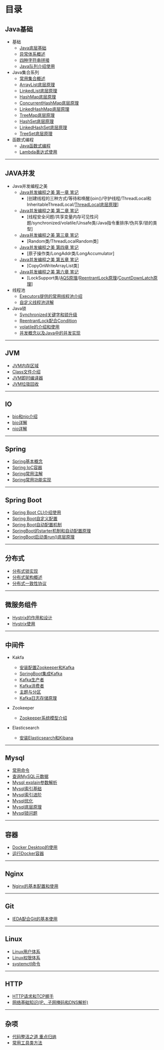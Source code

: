 # 目录


## Java基础
- 基础
	- [Java底层基础](file/java_base/java_base.md)
	- [异常体系概述](file/java_base/exception.md)
	- [四种字符串拼接](file/java_base/string_append_performance.md)
	- [Java队列介绍使用](file/java_base/queue.md)
- Java集合系列
    - [常用集合概述](file/java_base/collections.md)
    - [ArrayList底层原理](file/java_plus/collections/arraylist.md)
	- [LinkedList底层原理](file/java_plus/collections/linkedlist.md)
	- [HashMap底层原理](file/java_plus/collections/hashmap.md)
	- [ConcurrentHashMap底层原理](file/java_plus/collections/concurrenthashmap.md)
	- [LinkedHashMap底层原理](file/java_plus/collections/linkedhashmap.md)
	- [TreeMap底层原理](file/java_plus/collections/treemap.md)
	- [HashSet底层原理](file/java_plus/collections/hashset.md)
	- [LinkedHashSet底层原理](file/java_plus/collections/linkedhashset.md)
	- [TreeSet底层原理](file/java_plus/collections/treeset.md)
- 函数式编程
	- [Java函数式编程](file/function/Java函数式编程.md)
	- [Lambda表达式使用](file/function/Lambda表达式使用.md)
	
---

## JAVA并发
- Java并发编程之美
    - [Java并发编程之美 第一章 笔记](file/java_thread1/unit1.md)
		- [创建线程的三种方式/等待和唤醒/join()/守护线程/ThreadLocal和InheritableThreadLocal/[ThreadLocal底层原理](file/java_thread1/ThreadLocal.md)]
	- [Java并发编程之美 第二章 笔记](file/java_thread1/unit2.md)
		- [线程安全问题/共享变量内存可见性问题/synchronized/volatile/Unsafe类/Java指令重排序/伪共享/锁的类型]
	- [Java并发编程之美 第三章 笔记](file/java_thread1/unit3.md)
		- [Random类/ThreadLocalRandom类]
	- [Java并发编程之美 第四章 笔记](file/java_thread1/unit4.md)
		- [原子操作类/LongAddr类/LongAccumulator]
	- [Java并发编程之美 第五章 笔记](file/java_thread1/unit5.md)
		- [CopyOnWriteArrayList类]
	- [Java并发编程之美 第六章 笔记](file/java_thread1/unit6.md)
		- [LockSupport类/[AQS原理](file/java_thread1/AQS.md)/[ReentrantLock原理](file/java_thread1/ReentrantLock.md)/[CountDownLatch原理](file/java_thread1/CountDownLatch.md)]
- 线程池
	- [Executors提供的常用线程池介绍](file/java_thread1/ThreadPool_base.md)
	- [自定义线程池详解](file/java_thread1/ThreadPoolExecutor.md)
- Java锁
	- [Synchronized关键字和锁升级](file/java_thread1/synchronized.md)
	- [ReentrantLock配合Condition](file/java_thread1/ReentrantLock2.md)
	- [volatile的介绍和使用](file/java_thread1/volatile的介绍和使用.md)
	- [并发概念以及Java中的并发实现](file/java_thread1/并发概念以及Java中的并发实现.md)
---

## JVM
- [JVM内存区域](file/jvm/jvm_memory.md)
- [Class文件介绍](file/jvm/jvm_class.md)
- [JVM即时编译器](file/jvm/JVM即时编译器.md)
- [JVM垃圾回收](file/jvm/JVM垃圾回收.md)

---

## IO
- [bio和nio介绍](file/io/io.md)
- [bio详解](file/io/bio.md)
- [nio详解](file/io/nio.md)

---

## Spring
- [Spring基本概念](file/spring/spring2.md)
- [Spring IoC容器](file/spring/spring1.md)
- [Spring常用注解](file/spring/spring3.md)
- [Spring常用功能实现](file/spring/spring4.md)

---

## Spring Boot
- [Spring Boot CLI介绍使用](file/spring/SpringBootCLI介绍使用.md)
- [Spring Boot自定义配置](file/spring/SpringBoot自定义配置.md)
- [Spring Boot自动配置机制](file/spring/SpringBoot自动配置.md)
- [SpringBoot的starter机制和自动配置原理](file/spring/springboot2.md)
- [SpringBoot启动类run()底层原理](file/spring/springboot1.md)

---

## 分布式
- [分布式锁实现](file/distributed/distributed_lock.md)
- [分布式架构概述](file/distributed/分布式架构概述.md)
- [分布式一致性协议](file/distributed/分布式一致性协议.md)

---

## 微服务组件
- [Hystrix的作用和设计](file/micro/hystrix/Hystrix的作用和设计.md)
- [Hystrix使用](file/micro/hystrix/Hystrix使用.md)

---

## 中间件
- Kakfa
	- [安装配置Zookeeper和Kafka](file/middleware/kafka/安装配置Zookeeper和Kafka.md)
	- [SpringBoot集成Kafka](file/middleware/kafka/SpringBoot集成Kafka.md)
	- [Kafka生产者](file/middleware/kafka/Kafka生产者.md)
	- [Kafka消费者](file/middleware/kafka/Kafka消费者.md)
	- [主题与分区](file/middleware/kafka/主题与分区.md)
	- [Kafka日志存储原理](file/middleware/kafka/Kafka日志存储原理.md)
- Zookeeper
	- [Zookeeper系统模型介绍](file/middleware/zookeeper/Zookeeper系统模型介绍.md)

- Elasticsearch

	- [安装Elasticsearch和Kibana](file/middleware/elasticsearch/安装Elasticsearch和Kibana.md)
---

## Mysql
- [常用命令](file/mysql/mysql_usual_command.md)
- [查询MySQL元数据](file/mysql/查询MySQL元数据.md)
- [Mysql explain参数解析](file/mysql/mysql_explain.md)
- [Mysql索引基础](file/mysql/mysql_index1.md)
- [Mysql索引进阶](file/mysql/mysql_index2.md)
- [Mysql优化](file/mysql/mysql_optimize.md)
- [Mysql底层原理](file/mysql/mysql_tree.md)
- [Mysql锁问题](file/mysql/mysql_lock.md)
---

## 容器

- [Docker Desktop的使用](file/container/docker/Docker_Desktop的使用.md)
- [运行Docker容器](file/container/docker/运行Docker容器.md)

---

## Nginx
- [Nginx的基本配置和使用](file/mysql/mysql_usual_command.md)

---

## Git
- [IEDA配合Git的基本使用](file/git/Git基本使用.md)

---

## Linux
- [Linux用户体系](file/linux/Linux用户体系.md) 
- [Linux权限体系](file/linux/Linux权限体系.md)
- [systemctl命令](file/linux/systemctl.md)

---

## HTTP
- [HTTP请求和TCP握手](file/http/HTTP请求和TCP握手1.md)
- [网络基础知识(IP、子网掩码和DNS解析)](file/http/网络基础知识2.md)

---

## 杂项
- [代码整洁之道 重点归纳](file/java_clean/clean.md)
- [常用工具类方法](file/utils/utils.md)